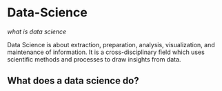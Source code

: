 # Data-Science
*what is data science*

Data Science is about extraction, preparation, analysis, visualization, and maintenance of information. It is a cross-disciplinary field which uses scientific methods and processes to draw insights from data. 
## What does a data science do?
